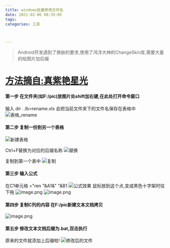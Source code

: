 ```yaml
---
title: windows批量修改文件名
date: 2021-02-06 08:35:05
tags: 
categories: 工具



---
```




>Android开发遇到了换肤的要求,使用了鸿洋大神的ChangeSkin库,需要大量的给图片加后缀


# [方法摘自:真紫艳星光](https://www.cnblogs.com/xingfan/)

#### 第一步 在文件夹(如F:/pic)放图片处shift加右键,在此处打开命令窗口
输入
dir *.* /b>rename.xls
会把当前文件夹下的文件名保存在表格中
![表格_rename](https://upload-images.jianshu.io/upload_images/2226681-0602f8df7ac9a5b4.png?imageMogr2/auto-orient/strip%7CimageView2/2/w/1240)

#### 第二步 复制一份到另一个表格
![新建表格](https://upload-images.jianshu.io/upload_images/2226681-e28df338454471ab.png?imageMogr2/auto-orient/strip%7CimageView2/2/w/1240)

Ctrl+F替换为对应的后缀名称
![替换](https://upload-images.jianshu.io/upload_images/2226681-09c12f57d7cb3638.png?imageMogr2/auto-orient/strip%7CimageView2/2/w/1240)

复制到第一个表中
![复制](https://upload-images.jianshu.io/upload_images/2226681-3e57b9f236bfd870.png?imageMogr2/auto-orient/strip%7CimageView2/2/w/1240)
#### 第三步 输入公式
在C1单元格
="ren "&A1&" "&B1
![公式效果](https://upload-images.jianshu.io/upload_images/2226681-de23c5e6f436b5a6.png?imageMogr2/auto-orient/strip%7CimageView2/2/w/1240)
鼠标放到这个点,变成黑色十字架时往下拖
![image.png](https://upload-images.jianshu.io/upload_images/2226681-c3894f8fe8d970d1.png?imageMogr2/auto-orient/strip%7CimageView2/2/w/1240)
![image.png](https://upload-images.jianshu.io/upload_images/2226681-c9615d350dfcd067.png?imageMogr2/auto-orient/strip%7CimageView2/2/w/1240)
#### 第四步 复制C列的内容 在F:/pic新建文本文档拷贝
![image.png](https://upload-images.jianshu.io/upload_images/2226681-a6266be202e843a7.png?imageMogr2/auto-orient/strip%7CimageView2/2/w/1240)

#### 第五步 修改文本文档后缀为.bat,双击执行
原来的文件就添加上后缀啦!
![修改后的文件](https://upload-images.jianshu.io/upload_images/2226681-edc6a3730a836caa.png?imageMogr2/auto-orient/strip%7CimageView2/2/w/1240)
